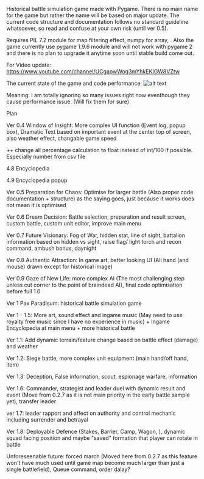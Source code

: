 Historical battle simulation game made with Pygame. There is no main name for the game but rather the name will be based on major update. 
The current code structure and documentation follows no standard guideline whatsoever, so read and confuse at your own risk (until ver 0.5).

Requires PIL 7.2 module for map filtering effect, numpy for array, . Also the game currently use pygame 1.9.6 module and will not work with pygame 2 and there is no plan to upgrade it anytime soon until stable build come out.

For Video update: https://www.youtube.com/channel/UCgapwWog3mYhkEKIGW8VZtw

The current state of the game and code performance: ![alt text](https://github.com/remance/Masendor/blob/master/gamestate.png?raw=true)

Meaning: I am totally ignoring so many issues right now eventhough they cause performance issue. (Will fix them for sure)

Plan

Ver 0.4 Window of Insight: More complex UI function (Event log, popup box), Dramatic Text based on important event at the center top of screen, also weather effect, changable game speed

++ change all percentage calculation to float instead of int/100 if possible. Especially number from csv file

4.8 Encyclopedia

4.9 Encyclopedia popup

Ver 0.5 Preparation for Chaos: Optimise for larger battle (Also proper code documentation + structure) as the saying goes, just because it works does not mean it is optimised

Ver 0.6 Dream Decision: Battle selection, preparation and result screen, custom battle, custom unit editor, improve main menu

Ver 0.7 Future Visionary: Fog of War, hidden stat, line of sight, battalion information based on hidden vs sight, raise flag/ light torch and recon command, ambush bonus, daynight

Ver 0.8 Authentic Attraction: In game art, better looking UI (All hand (and mouse) drawn except for historical image)

Ver 0.9 Gaze of New Life: more complex AI (The most challenging step unless cut corner to the point of braindead AI), final code optimisation before full 1.0

Ver 1 Pax Paradisum: historical battle simulation game

Ver 1 - 1.5: More art, sound effect and ingame music (May need to use royalty free music since I have no experience in music) + Ingame Encyclopedia at main menu + more historical battle

Ver 1.1: Add dynamic terrain/feature change based on battle effect (damage) and weather

Ver 1.2: Siege battle, more complex unit equipment (main hand/off hand, item)

Ver 1.3: Deception, False information, scout, espionage warfare, information

Ver 1.6: Commander, strategist and leader duel with dynamic result and event (Move from 0.2.7 as it is not main priority in the early battle sample yet), transfer leader

ver 1.7: leader rapport and affect on authority and control mechanic including surrender and betrayal 

Ver 1.8: Deployable Defence (Stakes, Barrier, Camp, Wagon, ), dynamic squad facing position and maybe "saved" formation that player can rotate in battle 

Unforeseenable future: forced march (Moved here from 0.2.7 as this feature won't have much used until game map become much larger than just a single battlefield), Queue command, order dalay?
